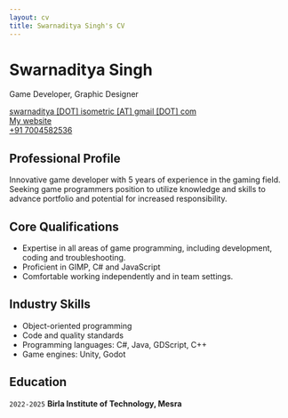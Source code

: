 ```yaml
---
layout: cv
title: Swarnaditya Singh's CV
---
```


# Swarnaditya Singh

Game Developer, Graphic Designer

<div id="webaddress">
<a href="mailto:swarnaditya.isometric@gmail.com">swarnaditya [DOT] isometric [AT] gmail [DOT] com</a>
<br>
<a href="https://demonkingswarn.is-a.dev">My website</a>
<br>
<a href="#">+91 7004582536</a>
</div>

## Professional Profile

Innovative game developer with 5 years of experience in the gaming field. Seeking game programmers position to utilize knowledge and skills to advance portfolio and potential for increased responsibility.

## Core Qualifications

- Expertise in all areas of game programming, including development, coding and troubleshooting.
- Proficient in GIMP, C# and JavaScript
- Comfortable working independently and in team settings.

## Industry Skills

- Object-oriented programming
- Code and quality standards
- Programming languages: C#, Java, GDScript, C++
- Game engines: Unity, Godot

## Education

`2022-2025`
__Birla Institute of Technology, Mesra__
